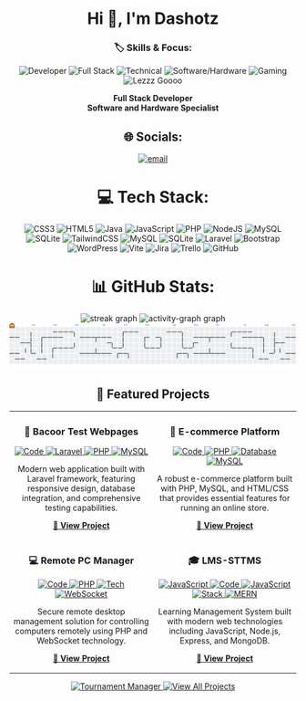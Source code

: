<h1 align="center">Hi 👋, I'm Dashotz</h1>

<div align="center">

### 🏷️ Skills & Focus:
![Developer](https://img.shields.io/badge/Developer-000000?style=for-the-badge&logo=github&logoColor=white) ![Full Stack](https://img.shields.io/badge/Full%20Stack-6DA55F?style=for-the-badge&logo=node.js&logoColor=white) ![Technical](https://img.shields.io/badge/Technical-007ACC?style=for-the-badge&logo=visual-studio-code&logoColor=white) ![Software/Hardware](https://img.shields.io/badge/Software%2FHardware-FF6B6B?style=for-the-badge&logo=visual-studio&logoColor=white&labelColor=00D4AA) ![Gaming](https://img.shields.io/badge/Gaming-00D4AA?style=for-the-badge&logo=steam&logoColor=white) ![Lezzz Goooo](https://img.shields.io/badge/Lezzz%20Goooo-FFD700?style=for-the-badge&logo=fire&logoColor=black)

**Full Stack Developer**  
**Software and Hardware Specialist**

## 🌐 Socials:
[![email](https://img.shields.io/badge/Email-D14836?logo=gmail&logoColor=white)](mailto:dashotz14@gmail.com) 

# 💻 Tech Stack:
![CSS3](https://img.shields.io/badge/css3-%231572B6.svg?style=for-the-badge&logo=css3&logoColor=white) ![HTML5](https://img.shields.io/badge/html5-%23E34F26.svg?style=for-the-badge&logo=html5&logoColor=white) ![Java](https://img.shields.io/badge/java-%23ED8B00.svg?style=for-the-badge&logo=openjdk&logoColor=white) ![JavaScript](https://img.shields.io/badge/javascript-%23323330.svg?style=for-the-badge&logo=javascript&logoColor=%23F7DF1E) ![PHP](https://img.shields.io/badge/php-%23777BB4.svg?style=for-the-badge&logo=php&logoColor=white) ![NodeJS](https://img.shields.io/badge/node.js-6DA55F?style=for-the-badge&logo=node.js&logoColor=white) ![MySQL](https://img.shields.io/badge/mysql-4479A1.svg?style=for-the-badge&logo=mysql&logoColor=white) ![SQLite](https://img.shields.io/badge/sqlite-%2307405e.svg?style=for-the-badge&logo=sqlite&logoColor=white) ![TailwindCSS](https://img.shields.io/badge/tailwindcss-%2338B2AC.svg?style=for-the-badge&logo=tailwind-css&logoColor=white) ![MySQL](https://img.shields.io/badge/mysql-4479A1.svg?style=for-the-badge&logo=mysql&logoColor=white) ![SQLite](https://img.shields.io/badge/sqlite-%2307405e.svg?style=for-the-badge&logo=sqlite&logoColor=white) ![Laravel](https://img.shields.io/badge/laravel-%23FF2D20.svg?style=for-the-badge&logo=laravel&logoColor=white) ![Bootstrap](https://img.shields.io/badge/bootstrap-%238511FA.svg?style=for-the-badge&logo=bootstrap&logoColor=white) ![WordPress](https://img.shields.io/badge/WordPress-%23117AC9.svg?style=for-the-badge&logo=WordPress&logoColor=white) ![Vite](https://img.shields.io/badge/vite-%23646CFF.svg?style=for-the-badge&logo=vite&logoColor=white) ![Jira](https://img.shields.io/badge/jira-%230A0FFF.svg?style=for-the-badge&logo=jira&logoColor=white) ![Trello](https://img.shields.io/badge/Trello-%23026AA7.svg?style=for-the-badge&logo=Trello&logoColor=white) ![GitHub](https://img.shields.io/badge/github-%23121011.svg?style=for-the-badge&logo=github&logoColor=white)
# 📊 GitHub Stats:
<div align="center">
  <img src="https://streak-stats.demolab.com?user=Dashotz&locale=en&mode=daily&theme=dracula&hide_border=false&border_radius=5&order=3" height="150" alt="streak graph"  />
  <img src="https://github-readme-activity-graph.vercel.app/graph?username=Dashotz&radius=16&theme=dracula&area=true&order=5" height="300" alt="activity-graph graph"  />
</div>


<picture>
  <source media="(prefers-color-scheme: dark)" srcset="https://raw.githubusercontent.com/Dashotz/Dashotz/output/pacman-contribution-graph-dark.svg">
  <source media="(prefers-color-scheme: light)" srcset="https://raw.githubusercontent.com/Dashotz/Dashotz/output/pacman-contribution-graph.svg">
  <img alt="pacman contribution graph" src="https://raw.githubusercontent.com/Dashotz/Dashotz/output/pacman-contribution-graph.svg">
</picture>

###

###


###

## 🚀 Featured Projects

<table>
  <tr>
    <td width="50%" valign="top">
             <h3 align="center">🎯 Bacoor Test Webpages</h3>
       <p align="center">
         <a href="https://github.com/Dashotz/bacoor">
           <img src="https://img.shields.io/badge/📝%20Code-6c757d?style=for-the-badge" alt="Code" />
         </a>
         <a href="https://github.com/Dashotz/bacoor">
           <img src="https://img.shields.io/badge/🔥%20Laravel-FF2D20?style=for-the-badge&logo=laravel&logoColor=white" alt="Laravel" />
         </a>
         <a href="https://github.com/Dashotz/bacoor">
           <img src="https://img.shields.io/badge/🐘%20PHP-777bb4?style=for-the-badge&logo=php&logoColor=white" alt="PHP" />
         </a>
         <a href="https://github.com/Dashotz/bacoor">
           <img src="https://img.shields.io/badge/🗄️%20MySQL-4479a1?style=for-the-badge&logo=mysql&logoColor=white" alt="MySQL" />
         </a>
       </p>
       <p align="center">
         Modern web application built with Laravel framework, featuring responsive design, database integration, and comprehensive testing capabilities.
       </p>
       <p align="center">
         <a href="https://github.com/Dashotz/bacoor">
           <b>📁 View Project</b>
         </a>
       </p>
    </td>
    <td width="50%" valign="top">
      <h3 align="center">🛒 E-commerce Platform</h3>
      <p align="center">
        <a href="https://github.com/Dashotz/ecommerce-platform">
          <img src="https://img.shields.io/badge/📝%20Code-6c757d?style=for-the-badge" alt="Code" />
        </a>
        <a href="https://github.com/Dashotz/ecommerce-platform">
          <img src="https://img.shields.io/badge/🐘%20PHP-777bb4?style=for-the-badge&logo=php&logoColor=white" alt="PHP" />
        </a>
        <a href="https://github.com/Dashotz/ecommerce-platform">
          <img src="https://img.shields.io/badge/🗄️%20DB-17a2b8?style=for-the-badge" alt="Database" />
        </a>
        <a href="https://github.com/Dashotz/ecommerce-platform">
          <img src="https://img.shields.io/badge/🐬%20MySQL-4479a1?style=for-the-badge&logo=mysql&logoColor=white" alt="MySQL" />
        </a>
      </p>
      <p align="center">
        A robust e-commerce platform built with PHP, MySQL, and HTML/CSS that provides essential features for running an online store.
      </p>
      <p align="center">
        <a href="https://github.com/Dashotz/ecommerce-platform">
          <b>📁 View Project</b>
        </a>
      </p>
    </td>
  </tr>
  <tr>
    <td width="50%" valign="top">
      <h3 align="center">💻 Remote PC Manager</h3>
      <p align="center">
        <a href="https://github.com/Dashotz/remote-pc-manager">
          <img src="https://img.shields.io/badge/📝%20Code-6c757d?style=for-the-badge" alt="Code" />
        </a>
        <a href="https://github.com/Dashotz/remote-pc-manager">
          <img src="https://img.shields.io/badge/🐘%20PHP-777bb4?style=for-the-badge&logo=php&logoColor=white" alt="PHP" />
        </a>
        <a href="https://github.com/Dashotz/remote-pc-manager">
          <img src="https://img.shields.io/badge/🔧%20Tech-6f42c1?style=for-the-badge" alt="Tech" />
        </a>
        <a href="https://github.com/Dashotz/remote-pc-manager">
          <img src="https://img.shields.io/badge/🔌%20WebSocket-fd7e14?style=for-the-badge" alt="WebSocket" />
        </a>
      </p>
      <p align="center">
        Secure remote desktop management solution for controlling computers remotely using PHP and WebSocket technology.
      </p>
      <p align="center">
        <a href="https://github.com/Dashotz/remote-pc-manager">
          <b>📁 View Project</b>
        </a>
      </p>
    </td>
    <td width="50%" valign="top">
      <h3 align="center">🎓 LMS-STTMS</h3>
      <p align="center">
        <a href="https://github.com/Dashotz/lms-sttms">
          <img src="https://img.shields.io/badge/☕%20JS-f7df1e?style=for-the-badge&logo=javascript&logoColor=black" alt="JavaScript" />
        </a>
        <a href="https://github.com/Dashotz/lms-sttms">
          <img src="https://img.shields.io/badge/📝%20Code-6c757d?style=for-the-badge" alt="Code" />
        </a>
        <a href="https://github.com/Dashotz/lms-sttms">
          <img src="https://img.shields.io/badge/🟨%20JavaScript-f7df1e?style=for-the-badge&logo=javascript&logoColor=black" alt="JavaScript" />
        </a>
        <a href="https://github.com/Dashotz/lms-sttms">
          <img src="https://img.shields.io/badge/💎%20Stack-e83e8c?style=for-the-badge" alt="Stack" />
        </a>
        <a href="https://github.com/Dashotz/lms-sttms">
          <img src="https://img.shields.io/badge/⚡%20MERN-00d4aa?style=for-the-badge" alt="MERN" />
        </a>
      </p>
      <p align="center">
        Learning Management System built with modern web technologies including JavaScript, Node.js, Express, and MongoDB.
      </p>
      <p align="center">
        <a href="https://github.com/Dashotz/lms-sttms">
          <b>📁 View Project</b>
        </a>
      </p>
    </td>
  </tr>
</table>

<p align="center">
  <a href="https://github.com/Dashotz?tab=repositories">
    <img src="https://img.shields.io/badge/🏆%20TOURNAMENT%20MANAGER-6c757d?style=for-the-badge" alt="Tournament Manager" />
  </a>
  <a href="https://github.com/Dashotz">
    <img src="https://img.shields.io/badge/👀%20VIEW%20ALL%20PROJECTS-007bff?style=for-the-badge" alt="View All Projects" />
  </a>
</p>




